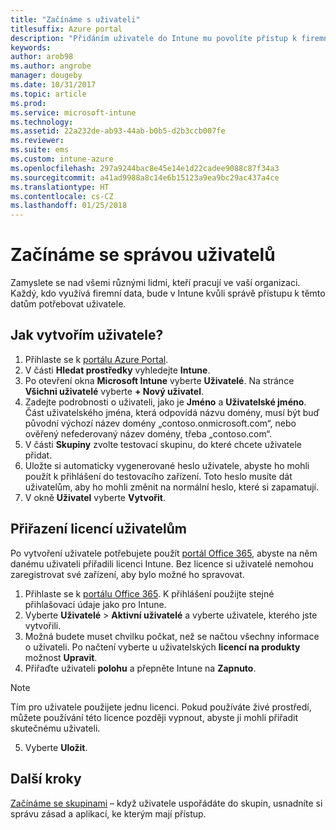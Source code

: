 ```yaml
---
title: "Začínáme s uživateli"
titlesuffix: Azure portal
description: "Přidáním uživatele do Intune mu povolíte přístup k firemním prostředkům na mobilních zařízeních."
keywords: 
author: arob98
ms.author: angrobe
manager: dougeby
ms.date: 10/31/2017
ms.topic: article
ms.prod: 
ms.service: microsoft-intune
ms.technology: 
ms.assetid: 22a232de-ab93-44ab-b0b5-d2b3ccb007fe
ms.reviewer: 
ms.suite: ems
ms.custom: intune-azure
ms.openlocfilehash: 297a9244bac8e45e14e1d22cadee9088c87f34a3
ms.sourcegitcommit: a41ad9988a8c14e6b15123a9ea9bc29ac437a4ce
ms.translationtype: HT
ms.contentlocale: cs-CZ
ms.lasthandoff: 01/25/2018
---
```

# <a name="get-started-with-managing-users"></a>Začínáme se správou uživatelů

Zamyslete se nad všemi různými lidmi, kteří pracují ve vaší organizaci. Každý, kdo využívá firemní data, bude v Intune kvůli správě přístupu k těmto datům potřebovat uživatele.

## <a name="how-do-i-create-a-user"></a>Jak vytvořím uživatele?

1. Přihlaste se k [portálu Azure Portal](https://portal.azure.com).
2. V části **Hledat prostředky** vyhledejte **Intune**.
3. Po otevření okna **Microsoft Intune** vyberte **Uživatelé**. Na stránce **Všichni uživatelé** vyberte **+ Nový uživatel**.
4. Zadejte podrobnosti o uživateli, jako je **Jméno** a **Uživatelské jméno**. Část uživatelského jména, která odpovídá názvu domény, musí být buď původní výchozí název domény „contoso.onmicrosoft.com“, nebo ověřený nefederovaný název domény, třeba „contoso.com“.
5. V části **Skupiny** zvolte testovací skupinu, do které chcete uživatele přidat.
6. Uložte si automaticky vygenerované heslo uživatele, abyste ho mohli použít k přihlášení do testovacího zařízení. Toto heslo musíte dát uživatelům, aby ho mohli změnit na normální heslo, které si zapamatují.
7. V okně **Uživatel** vyberte **Vytvořit**.

## <a name="assigning-licenses-to-users"></a>Přiřazení licencí uživatelům

Po vytvoření uživatele potřebujete použít [portál Office 365](http://go.microsoft.com/fwlink/p/?LinkId=698854), abyste na něm danému uživateli přiřadili licenci Intune. Bez licence si uživatelé nemohou zaregistrovat své zařízení, aby bylo možné ho spravovat.

1. Přihlaste se k [portálu Office 365](http://go.microsoft.com/fwlink/p/?LinkId=698854). K přihlášení použijte stejné přihlašovací údaje jako pro Intune.
2. Vyberte **Uživatelé** > **Aktivní uživatelé** a vyberte uživatele, kterého jste vytvořili.
3. Možná budete muset chvilku počkat, než se načtou všechny informace o uživateli. Po načtení vyberte u uživatelských **licencí na produkty** možnost **Upravit**.
4. Přiřaďte uživateli **polohu** a přepněte Intune na **Zapnuto**.

 > [!NOTE]
 > Tím pro uživatele použijete jednu licenci. Pokud používáte živé prostředí, můžete používání této licence později vypnout, abyste ji mohli přiřadit skutečnému uživateli.

5. Vyberte **Uložit**.

## <a name="next-steps"></a>Další kroky

[Začínáme se skupinami](get-started-groups.md) – když uživatele uspořádáte do skupin, usnadníte si správu zásad a aplikací, ke kterým mají přístup.
